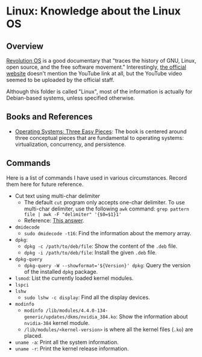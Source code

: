 # Linux: Knowledge about the Linux OS

## Overview

[Revolution OS](https://www.youtube.com/watch?v=4vW62KqKJ5A) is a good documentary that "traces the history of GNU, Linux, open source, and the free software movement." Interestingly, [the official website](http://www.revolution-os.com/index.html) doesn't mention the YouTube link at all, but the YouTube video seemed to be uploaded by the official staff.

Although this folder is called "Linux", most of the information is actually for Debian-based systems, unless specified otherwise.

## Books and References

- [Operating Systems: Three Easy Pieces](http://pages.cs.wisc.edu/~remzi/OSTEP/): The book is centered around three conceptual pieces that are fundamental to operating systems: virtualization, concurrency, and persistence.

## Commands

Here is a list of commands I have used in various circumstances. Record them here for future reference.

- Cut text using multi-char delimiter
  - The default `cut` program only accepts one-char delimiter. To use multi-char delimiter, use the following `awk` command:
    `grep pattern file | awk -F "delimiter" '{$0=$1}1'`
  - Reference: [This answer](https://stackoverflow.com/a/25448669/630364).
- `dmidecode`
  - `sudo dmidecode -t16`: Find the information about the memory array.
- `dpkg`:
  - `dpkg -c /path/to/deb/file`: Show the content of the `.deb` file.
  - `dpkg -i /path/to/deb/file`: Install the given `.deb` file.
- `dpkg-query`
  - `dpkg-query -W --showformat='${Version}' dpkg`: Query the version of the installed `dpkg` package.
- `lsmod`: List the currently loaded kernel modules.
- `lspci`
- `lshw`
  - `sudo lshw -c display`: Find all the display devices.
- `modinfo`
  - `modinfo /lib/modules/4.4.0-134-generic/updates/dkms/nvidia_384.ko`: Show the information about `nvidia-384` kernel module.
  - `/lib/modules/<kernel-version>` is where all the kernel files (`.ko`) are placed.
- `uname -a`: Print all the system information.
- `uname -r`: Print the kernel release information.
